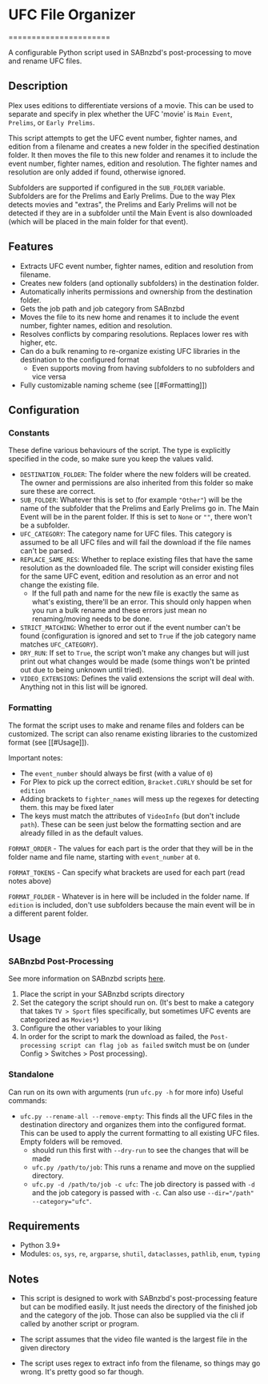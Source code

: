   

# UFC File Organizer

  

======================

A configurable Python script used in SABnzbd's post-processing to move and rename UFC files.


## Description

Plex uses editions to differentiate versions of a movie. This can be used to separate and specify in plex whether the UFC 'movie' is `Main Event`, `Prelims`, or `Early Prelims`.

This script attempts to get the UFC event number, fighter names, and edition from a filename and creates a new folder in the specified destination folder. It then moves the file to this new folder and renames it to include the event number, fighter names, edition and resolution. The fighter names and resolution are only added if found, otherwise ignored.

Subfolders are supported if configured in the `SUB_FOLDER` variable. Subfolders are for the Prelims and Early Prelims. Due to the way Plex detects movies and "extras", the Prelims and Early Prelims will not be detected if they are in a subfolder until the Main Event is also downloaded (which will be placed in the main folder for that event).


## Features

* Extracts UFC event number, fighter names, edition and resolution from filename.
* Creates new folders (and optionally subfolders) in the destination folder.
* Automatically inherits permissions and ownership from the destination folder.
* Gets the job path and job category from SABnzbd
* Moves the file to its new home and renames it to include the event number, fighter names, edition and resolution.
* Resolves conflicts by comparing resolutions. Replaces lower res with higher, etc.
* Can do a bulk renaming to re-organize existing UFC libraries in the destination to the configured format
	* Even supports moving from having subfolders to no subfolders and vice versa
* Fully customizable naming scheme (see [[#Formatting]])


## Configuration

### Constants

These define various behaviours of the script. The type is explicitly specified in the code, so make sure you keep the values valid.

* `DESTINATION_FOLDER`: The folder where the new folders will be created. The owner and permissions are also inherited from this folder so make sure these are correct.
* `SUB_FOLDER`: Whatever this is set to (for example `"Other"`) will be the name of the subfolder that the Prelims and Early Prelims go in. The Main Event will be in the parent folder. If this is set to `None` or `""`, there won't be a subfolder.
* `UFC_CATEGORY`: The category name for UFC files. This category is assumed to be all UFC files and will fail the download if the file names can't be parsed.
* `REPLACE_SAME_RES`: Whether to replace existing files that have the same resolution as the downloaded file. The script will consider existing files for the same UFC event, edition and resolution as an error and not change the existing file.
	* If the full path and name for the new file is exactly the same as what's existing, there'll be an error. This should only happen when you run a bulk rename and these errors just mean no renaming/moving needs to be done.
* `STRICT_MATCHING`: Whether to error out if the event number can't be found (configuration is ignored and set to `True` if the job category name matches `UFC_CATEGORY`).
* `DRY_RUN`: If set to `True`, the script won't make any changes but will just print out what changes would be made (some things won't be printed out due to being unknown until tried).
* `VIDEO_EXTENSIONS`: Defines the valid extensions the script will deal with. Anything not in this list will be ignored.


### Formatting

The format the script uses to make and rename files and folders can be customized. The script can also rename existing libraries to the customized format (see [[#Usage]]).

Important notes:
 - The `event_number` should always be first (with a value of `0`)
 - For Plex to pick up the correct edition, `Bracket.CURLY` should be set for `edition`
 - Adding brackets to `fighter_names` will mess up the regexes for detecting them. this may be fixed later
 - The keys must match the attributes of `VideoInfo` (but don't include `path`). These can be seen just below the formatting section and are already filled in as the default values.

`FORMAT_ORDER` - The values for each part is the order that they will be in the folder name and file name, starting with `event_number` at `0`.

`FORMAT_TOKENS` - Can specify what brackets are used for each part (read notes above)

`FORMAT_FOLDER` - Whatever is in here will be included in the folder name. If `edition` is included, don't use subfolders because the main event will be in a different parent folder.


## Usage

### SABnzbd Post-Processing
See more information on SABnzbd scripts [here](https://sabnzbd.org/wiki/configuration/4.3/scripts/post-processing-scripts).

1. Place the script in your SABnzbd scripts directory
2. Set the category the script should run on. (It's best to make a category that takes `TV > Sport` files specifically, but sometimes UFC events are categorized as `Movies*`)
3. Configure the other variables to your liking
4. In order for the script to mark the download as failed, the `Post-processing script can flag job as failed` switch must be on (under Config > Switches > Post processing).

### Standalone
Can run on its own with arguments (run `ufc.py -h` for more info)
Useful commands:
 - `ufc.py --rename-all --remove-empty`: This finds all the UFC files in the destination directory and organizes them into the configured format. This can be used to apply the current formatting to all existing UFC files. Empty folders will be removed.
	 - should run this first with `--dry-run` to see the changes that will be made
   - `ufc.py /path/to/job`: This runs a rename and move on the supplied directory.
   - `ufc.py -d /path/to/job -c ufc`: The job directory is passed with `-d` and the job category is passed with `-c`. Can also use `--dir="/path" --category="ufc"`.


## Requirements

* Python 3.9+
*  Modules: `os`, `sys`, `re`, `argparse`, `shutil`, `dataclasses`, `pathlib`, `enum`, `typing`


## Notes

* This script is designed to work with SABnzbd's post-processing feature but can be modified easily. It just needs the directory of the finished job and the category of the job. Those can also be supplied via the cli if called by another script or program.

* The script assumes that the video file wanted is the largest file in the given directory

* The script uses regex to extract info from the filename, so things may go wrong. It's pretty good so far though.
